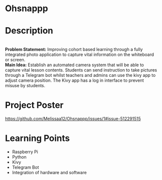 # Ohsnappp

<H1>Description </H1>
<br> <b>Problem Statement:</b> Improving cohort based learning through a fully integrated photo application to capture vital information on the whiteboard or screen. 
<br> <b>Main Idea:</b> Establish an automated camera system that will be able to capture vital lesson contents. Students can send instruction to take pictures through a Telegram bot whilst teachers and admins can use the kivy app to adjust camera position. The Kivy app has a log in interface to prevent misuse by students.

<H1>Project Poster</H1>

https://github.com/Melissaa12/Ohsnappp/issues/1#issue-512291515

<H1>Learning Points </H1>
<ul>
  <li>Raspberry Pi</li>
  <li>Python</li>
  <li>Kivy </li>
  <li>Telegram Bot </li>
  <li>Integration of hardware and software </li>

  

</ul>
